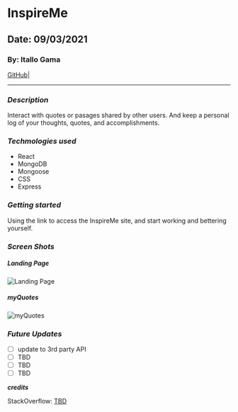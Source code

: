 # InspireMe

## Date: 09/03/2021

### By: Itallo Gama 
 
[GitHub](insertLink)|

***

### ***Description***
Interact with quotes or pasages shared by other users. And keep a personal log of your thoughts, quotes, and accomplishments.

### ***Techmologies used***

* React
* MongoDB
* Mongoose
* CSS
* Express

### ***Getting started***

Using the link to access the InspireMe site, and start working and bettering yourself.
### ***Screen Shots***

#####  ***Landing Page***

![Landing Page](insertlink)

##### ***myQuotes***
![myQuotes](insertlink)

### ***Future Updates***

- [ ] update to 3rd party API
- [ ] TBD
- [ ] TBD
- [ ] TBD

***credits***

StackOverflow: [TBD]()
